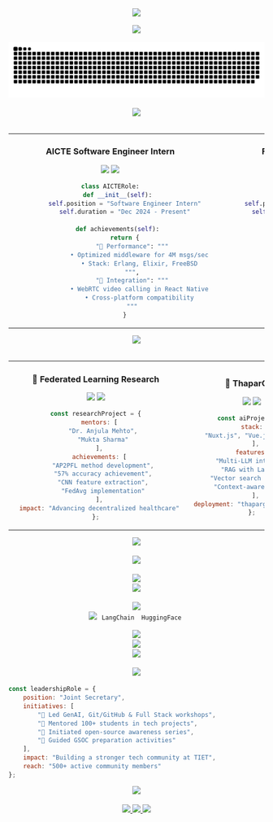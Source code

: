 <!-- Custom SVG Header Animation -->
<div align="center">
  <img src="https://capsule-render.vercel.app/api?type=venom&height=300&text=Ankit%20Sharma&fontSize=80&color=0:0366d6,100:00B4DB&desc=Building%20the%20Future%20of%20Technology&descAlignY=65&descSize=25&animation=fadeIn" />
</div>

<!-- Dynamic Subtitle -->
<p align="center">
  <a href="https://git.io/typing-svg">
    <img src="https://readme-typing-svg.herokuapp.com?font=JetBrains+Mono&weight=600&size=22&duration=3000&pause=1000&color=0366D6&center=true&vCenter=true&multiline=true&width=600&height=75&lines=Software+Engineer+%7C+AI+Developer+%7C+Researcher;Transforming+Ideas+into+Scalable+Solutions" />
  </a>
</p>

<!-- Innovative About Section -->
<div align="center">
  <picture>
    <source media="(prefers-color-scheme: dark)" srcset="https://raw.githubusercontent.com/platane/snk/output/github-contribution-grid-snake-dark.svg">
    <source media="(prefers-color-scheme: light)" srcset="https://raw.githubusercontent.com/platane/snk/output/github-contribution-grid-snake.svg">
    <img alt="github contribution grid snake animation" src="https://raw.githubusercontent.com/platane/snk/output/github-contribution-grid-snake.svg">
  </picture>
</div>

<br>

<!-- Professional Journey Section -->
<div align="center">
  <picture>
    <source media="(prefers-color-scheme: dark)" srcset="https://readme-typing-svg.herokuapp.com?font=JetBrains+Mono&size=35&duration=3000&pause=1000&color=0366D6&center=true&vCenter=true&width=500&lines=Professional+Journey">
    <source media="(prefers-color-scheme: light)" srcset="https://readme-typing-svg.herokuapp.com?font=JetBrains+Mono&size=35&duration=3000&pause=1000&color=0366D6&center=true&vCenter=true&width=500&lines=Professional+Journey">
    <img src="https://readme-typing-svg.herokuapp.com?font=JetBrains+Mono&size=35&duration=3000&pause=1000&color=0366D6&center=true&vCenter=true&width=500&lines=Professional+Journey" />
  </picture>
</div>

<br>

<table>
<tr>
<td width="50%">
<h3 align="center">AICTE Software Engineer Intern</h3>
<div align="center">
  <a href="javascript:void(0);" target="_blank"><img src="https://img.shields.io/badge/-Real%20Time%20Systems-0366D6?style=for-the-badge" /></a>
  <a href="javascript:void(0);" target="_blank"><img src="https://img.shields.io/badge/-Scalable%20Architecture-0366D6?style=for-the-badge" /></a>

```python
class AICTERole:
    def __init__(self):
        self.position = "Software Engineer Intern"
        self.duration = "Dec 2024 - Present"
        
    def achievements(self):
        return {
            "🚀 Performance": """
                • Optimized middleware for 4M msgs/sec
                • Stack: Erlang, Elixir, FreeBSD
            """,
            "🔄 Integration": """
                • WebRTC video calling in React Native
                • Cross-platform compatibility
            """
        }
```
</div>
</td>

<td width="50%">
<h3 align="center">FretBox AI Developer</h3>
<div align="center">
  <a href="javascript:void(0);" target="_blank"><img src="https://img.shields.io/badge/-AI%20Integration-0366D6?style=for-the-badge" /></a>
  <a href="javascript:void(0);" target="_blank"><img src="https://img.shields.io/badge/-Frontend%20Optimization-0366D6?style=for-the-badge" /></a>

```python
class FretBoxRole:
    def __init__(self):
        self.position = "Frontend & AI Developer"
        self.duration = "Aug 2024 - Sep 2024"
        
    def impacts(self):
        return {
            "⚡ Performance": """
                • 40% reduction in load times
                • 35% faster data visualization
            """,
            "🤖 AI Features": """
                • 30% boost in user engagement
                • Enhanced user experience
            """
        }
```
</div>
</td>
</tr>
</table>

<!-- Research & Innovation -->
<div align="center">
  <picture>
    <source media="(prefers-color-scheme: dark)" srcset="https://readme-typing-svg.herokuapp.com?font=JetBrains+Mono&size=35&duration=3000&pause=1000&color=0366D6&center=true&vCenter=true&width=500&lines=Research+%26+Innovation">
    <source media="(prefers-color-scheme: light)" srcset="https://readme-typing-svg.herokuapp.com?font=JetBrains+Mono&size=35&duration=3000&pause=1000&color=0366D6&center=true&vCenter=true&width=500&lines=Research+%26+Innovation">
    <img src="https://readme-typing-svg.herokuapp.com?font=JetBrains+Mono&size=35&duration=3000&pause=1000&color=0366D6&center=true&vCenter=true&width=500&lines=Research+%26+Innovation" />
  </picture>
</div>

<br>

<table>
<tr>
<td>
<div align="center">
<h3>🧬 Federated Learning Research</h3>
<img src="https://img.shields.io/badge/-Healthcare%20ML-0366D6?style=for-the-badge" />
<img src="https://img.shields.io/badge/-Decentralized%20Systems-0366D6?style=for-the-badge" />

```javascript
const researchProject = {
  mentors: [
    "Dr. Anjula Mehto",
    "Mukta Sharma"
  ],
  achievements: [
    "AP2PFL method development",
    "57% accuracy achievement",
    "CNN feature extraction",
    "FedAvg implementation"
  ],
  impact: "Advancing decentralized healthcare"
};
```
</div>
</td>

<td>
<div align="center">
<h3>🤖 ThaparGPT</h3>
<img src="https://img.shields.io/badge/-LLM%20Integration-0366D6?style=for-the-badge" />
<img src="https://img.shields.io/badge/-RAG%20Architecture-0366D6?style=for-the-badge" />

```javascript
const aiProject = {
  stack: [
    "Nuxt.js", "Vue.js", "FastAPI"
  ],
  features: [
    "Multi-LLM integration",
    "RAG with LangChain",
    "Vector search (Pinecone)",
    "Context-aware responses"
  ],
  deployment: "thapargpt.vercel.app"
};
```
</div>
</td>
</tr>
</table>

<!-- Tech Stack Matrix -->
<div align="center">
  <picture>
    <source media="(prefers-color-scheme: dark)" srcset="https://readme-typing-svg.herokuapp.com?font=JetBrains+Mono&size=35&duration=3000&pause=1000&color=0366D6&center=true&vCenter=true&width=500&lines=Tech+Stack+Matrix">
    <source media="(prefers-color-scheme: light)" srcset="https://readme-typing-svg.herokuapp.com?font=JetBrains+Mono&size=35&duration=3000&pause=1000&color=0366D6&center=true&vCenter=true&width=500&lines=Tech+Stack+Matrix">
    <img src="https://readme-typing-svg.herokuapp.com?font=JetBrains+Mono&size=35&duration=3000&pause=1000&color=0366D6&center=true&vCenter=true&width=500&lines=Tech+Stack+Matrix" />
  </picture>
</div>

<br>

<div align="center">
  <img src="https://skillicons.dev/icons?i=python,js,cpp,go&theme=dark" />
  <br><br>
  <picture>
    <source media="(prefers-color-scheme: dark)" srcset="https://custom-icon-badges.demolab.com/badge/-Frontend%20Development-000?style=for-the-badge&logoColor=white&logo=browser">
    <source media="(prefers-color-scheme: light)" srcset="https://custom-icon-badges.demolab.com/badge/-Frontend%20Development-fff?style=for-the-badge&logoColor=black&logo=browser">
    <img src="https://custom-icon-badges.demolab.com/badge/-Frontend%20Development-fff?style=for-the-badge&logoColor=black&logo=browser">
  </picture>
  <br>
  <img src="https://skillicons.dev/icons?i=react,vue,nextjs,nuxtjs,tailwind,threejs&theme=dark" />
  <br><br>
  <picture>
    <source media="(prefers-color-scheme: dark)" srcset="https://custom-icon-badges.demolab.com/badge/-AI%20%26%20Machine%20Learning-000?style=for-the-badge&logoColor=white&logo=robot">
    <source media="(prefers-color-scheme: light)" srcset="https://custom-icon-badges.demolab.com/badge/-AI%20%26%20Machine%20Learning-fff?style=for-the-badge&logoColor=black&logo=robot">
    <img src="https://custom-icon-badges.demolab.com/badge/-AI%20%26%20Machine%20Learning-fff?style=for-the-badge&logoColor=black&logo=robot">
  </picture>
  <br>
  <img src="https://skillicons.dev/icons?i=tensorflow,pytorch&theme=dark" /> 
  <code style="padding:5px;">LangChain</code> 
  <code style="padding:5px;">HuggingFace</code>
  <br><br>
  <picture>
    <source media="(prefers-color-scheme: dark)" srcset="https://custom-icon-badges.demolab.com/badge/-Backend%20%26%20DevOps-000?style=for-the-badge&logoColor=white&logo=server">
    <source media="(prefers-color-scheme: light)" srcset="https://custom-icon-badges.demolab.com/badge/-Backend%20%26%20DevOps-fff?style=for-the-badge&logoColor=black&logo=server">
    <img src="https://custom-icon-badges.demolab.com/badge/-Backend%20%26%20DevOps-fff?style=for-the-badge&logoColor=black&logo=server">
  </picture>
  <br>
  <img src="https://skillicons.dev/icons?i=django,docker,aws,git&theme=dark" />
</div>

<!-- Community Leadership -->
<div align="center">
  <picture>
    <source media="(prefers-color-scheme: dark)" srcset="https://readme-typing-svg.herokuapp.com?font=JetBrains+Mono&size=35&duration=3000&pause=1000&color=0366D6&center=true&vCenter=true&width=500&lines=Community+Leadership">
    <source media="(prefers-color-scheme: light)" srcset="https://readme-typing-svg.herokuapp.com?font=JetBrains+Mono&size=35&duration=3000&pause=1000&color=0366D6&center=true&vCenter=true&width=500&lines=Community+Leadership">
    <img src="https://readme-typing-svg.herokuapp.com?font=JetBrains+Mono&size=35&duration=3000&pause=1000&color=0366D6&center=true&vCenter=true&width=500&lines=Community+Leadership" />
  </picture>
</div>

<br>

<div align="center">
<img src="https://custom-icon-badges.demolab.com/badge/-Linux%20User%20Group%20@%20TIET-0366D6?style=for-the-badge&logoColor=white&logo=user-group" />
</div>

```javascript
const leadershipRole = {
    position: "Joint Secretary",
    initiatives: [
        "🚀 Led GenAI, Git/GitHub & Full Stack workshops",
        "👥 Mentored 100+ students in tech projects",
        "🌟 Initiated open-source awareness series",
        "🎯 Guided GSOC preparation activities"
    ],
    impact: "Building a stronger tech community at TIET",
    reach: "500+ active community members"
};
```

<!-- Contact Section -->
<div align="center">
  <picture>
    <source media="(prefers-color-scheme: dark)" srcset="https://readme-typing-svg.herokuapp.com?font=JetBrains+Mono&size=35&duration=3000&pause=1000&color=0366D6&center=true&vCenter=true&width=500&lines=Let's+Connect">
    <source media="(prefers-color-scheme: light)" srcset="https://readme-typing-svg.herokuapp.com?font=JetBrains+Mono&size=35&duration=3000&pause=1000&color=0366D6&center=true&vCenter=true&width=500&lines=Let's+Connect">
    <img src="https://readme-typing-svg.herokuapp.com?font=JetBrains+Mono&size=35&duration=3000&pause=1000&color=0366D6&center=true&vCenter=true&width=500&lines=Let's+Connect" />
  </picture>
</div>

<br>

<div align="center">
  <a href="https://linkedin.com/in/0504ankitsharma">
    <img src="https://custom-icon-badges.demolab.com/badge/-LinkedIn-0366D6?style=for-the-badge&logoColor=white&logo=linkedin" />
  </a>
  <a href="mailto:asharma15_be22@thapar.edu">
    <img src="https://custom-icon-badges.demolab.com/badge/-Email-0366D6?style=for-the-badge&logoColor=white&logo=mail" />
  </a>
  <a href="https://github.com/0504ankitsharma">
    <img src="https://custom-icon-badges.demolab.com/badge/-GitHub-0366D6?style=for-the-badge&logoColor=white&logo=github" />
  </a>
</div>

<!-- Footer -->
<br>
<div align="center">
  <img src="https://capsule-render.vercel.app/api?type=waving&height=100&color=gradient&
